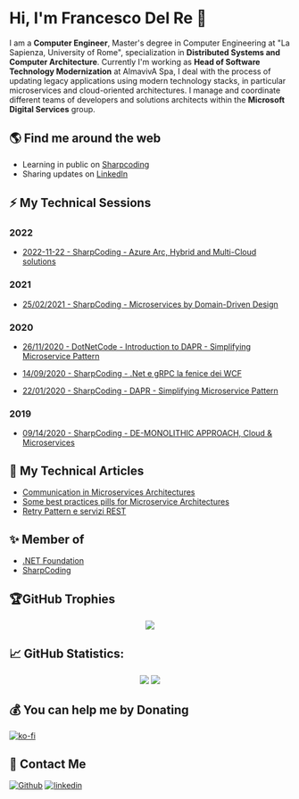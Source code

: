 # Hi, I'm Francesco Del Re 👋
I am a **Computer Engineer**, Master's degree in Computer Engineering at "La Sapienza, University of Rome", specialization in **Distributed Systems and Computer Architecture**. Currently I'm working as **Head of Software Technology Modernization** at AlmavivA Spa, I deal with the process of updating legacy applications using modern technology stacks, in particular microservices and cloud-oriented architectures.
I manage and coordinate different teams of developers and solutions architects within the **Microsoft Digital Services** group.

## 🌎 Find me around the web

- Learning in public on <a href="https://www.sharpcoding.it/" target="_blank">Sharpcoding</a>
- Sharing updates on <a href="https://www.linkedin.com/in/francesco-delre/">LinkedIn</a>

## ⚡ My Technical Sessions

### 2022

- <a href="https://github.com/engineering87/TechnicalSessions/blob/main/SharpCoding/2022-11-22.md">2022-11-22 - SharpCoding - Azure Arc, Hybrid and Multi-Cloud solutions</a>

### 2021

- <a href="https://github.com/engineering87/TechnicalSessions/blob/main/SharpCoding/2021-02-25.md">25/02/2021 - SharpCoding - Microservices by Domain-Driven Design</a>

### 2020

- <a href="https://github.com/engineering87/TechnicalSessions/blob/main/DotNetCode/2020-11-26.md">26/11/2020 - DotNetCode - Introduction to DAPR - Simplifying Microservice Pattern</a>

- <a href="https://github.com/engineering87/TechnicalSessions/blob/main/SharpCoding/2020-04-09.md">14/09/2020 - SharpCoding - .Net e gRPC la fenice dei WCF</a>

- <a href="https://github.com/engineering87/TechnicalSessions/blob/main/SharpCoding/2020-01-22.md">22/01/2020 - SharpCoding - DAPR - Simplifying Microservice Pattern</a>

### 2019

- <a href="https://github.com/engineering87/TechnicalSessions/blob/main/SharpCoding/2019-10-11.md">09/14/2020 - SharpCoding - DE-MONOLITHIC APPROACH, Cloud & Microservices</a>

## 📝 My Technical Articles
* [Communication in Microservices Architectures](https://sharpcoding.medium.com/communication-in-microservices-architectures-3eb2e00b556f)
* [Some best practices pills for Microservice Architectures](https://sharpcoding.medium.com/some-best-practices-pills-for-microservice-architectures-51b35eead7ce)
* [Retry Pattern e servizi REST](https://sharpcoding.medium.com/retry-pattern-e-servizi-rest-10e590f9369e)

## ✨ Member of
* [.NET Foundation](https://dotnetfoundation.org/)
* [SharpCoding](http://www.sharpcoding.it/)

## 🏆GitHub Trophies
<p align="center" style="witdh:100%">
  <img src="https://github-profile-trophy.vercel.app/?username=engineering87&theme=onedark&no-frame=false&no-bg=false&margin-w=4&row=1" />
</p>

## 📈 GitHub Statistics:

<p align="center">
 <img src="https://github-readme-stats.vercel.app/api?username=engineering87&theme=onedark&hide_border=false&include_all_commits=false&count_private=true" />
 <img src="https://github-readme-streak-stats.herokuapp.com/?user=engineering87&theme=onedark&hide_border=false" />
</p>

## 💰 You can help me by Donating

[![ko-fi](https://ko-fi.com/img/githubbutton_sm.svg)](https://ko-fi.com/engineering87)

## 💌 Contact Me
[<img alt="Github" src="https://img.shields.io/badge/GitHub-%2312100E.svg?&style=for-the-badge&logo=Github&logoColor=white" />](https://github.com/engineering87)
[<img alt="linkedin" src="https://img.shields.io/badge/linkedin-%230077B5.svg?&style=for-the-badge&logo=linkedin&logoColor=white" />](https://linkedin.com/in/francesco-delre)

